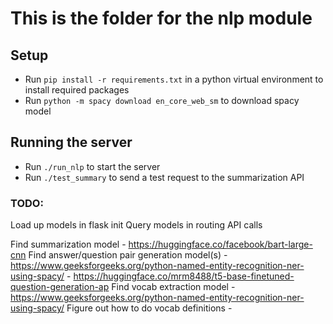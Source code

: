 # This is the folder for the nlp module

## Setup
- Run ```pip install -r requirements.txt``` in a python virtual environment to install required packages
- Run ```python -m spacy download en_core_web_sm``` to download spacy model

## Running the server
- Run ```./run_nlp``` to start the server
- Run ```./test_summary``` to send a test request to the summarization API


### TODO:
Load up models in flask init
Query models in routing API calls

Find summarization model - https://huggingface.co/facebook/bart-large-cnn
Find answer/question pair generation model(s)
    - https://www.geeksforgeeks.org/python-named-entity-recognition-ner-using-spacy/
    - https://huggingface.co/mrm8488/t5-base-finetuned-question-generation-ap
Find vocab extraction model
    - https://www.geeksforgeeks.org/python-named-entity-recognition-ner-using-spacy/
Figure out how to do vocab definitions - 